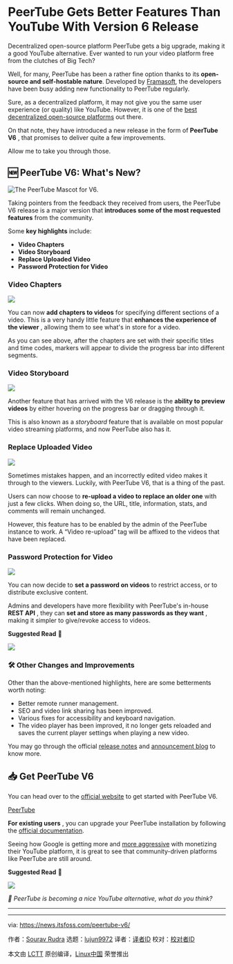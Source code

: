 [#]: subject: "PeerTube Gets Better Features Than YouTube With Version 6 Release"
[#]: via: "https://news.itsfoss.com/peertube-v6/"
[#]: author: "Sourav Rudra https://news.itsfoss.com/author/sourav/"
[#]: collector: "lujun9972/lctt-scripts-1700446145"
[#]: translator: "geekpi"
[#]: reviewer: " "
[#]: publisher: " "
[#]: url: " "

PeerTube Gets Better Features Than YouTube With Version 6 Release
======
Decentralized open-source platform PeerTube gets a big upgrade, making
it a good YouTube alternative.
Ever wanted to run your video platform free from the clutches of Big Tech?

Well, for many, PeerTube has been a rather fine option thanks to its **open-source and self-hostable nature**. Developed by [Framasoft][1], the developers have been busy adding new functionality to PeerTube regularly.

Sure, as a decentralized platform, it may not give you the same user experience (or quality) like YouTube. However, it is one of the [best decentralized open-source platforms][2] out there.

On that note, they have introduced a new release in the form of **PeerTube V6** , that promises to deliver quite a few improvements.

Allow me to take you through those.

## 🆕 PeerTube V6: What's New?

![The PeerTube Mascot for V6.][3]

Taking pointers from the feedback they received from users, the PeerTube V6 release is a major version that **introduces some of the most requested features** from the community.

Some **key highlights** include:

  * **Video Chapters**
  * **Video Storyboard**
  * **Replace Uploaded Video**
  * **Password Protection for Video**



### Video Chapters

![][4]

You can now **add chapters to videos** for specifying different sections of a video. This is a very handy little feature that **enhances the experience of the viewer** , allowing them to see what's in store for a video.

As you can see above, after the chapters are set with their specific titles and time codes, markers will appear to divide the progress bar into different segments.

### Video Storyboard

![][5]

Another feature that has arrived with the V6 release is the **ability to preview videos** by either hovering on the progress bar or dragging through it.

This is also known as a _storyboard_ feature that is available on most popular video streaming platforms, and now PeerTube also has it.

### Replace Uploaded Video

![][6]

Sometimes mistakes happen, and an incorrectly edited video makes it through to the viewers. Luckily, with PeerTube V6, that is a thing of the past.

Users can now choose to **re-upload a video to replace an older one** with just a few clicks. When doing so, the URL, title, information, stats, and comments will remain unchanged.

However, this feature has to be enabled by the admin of the PeerTube instance to work. A “Video re-upload” tag will be affixed to the videos that have been replaced.

### Password Protection for Video

![][7]

You can now decide to **set a password on videos** to restrict access, or to distribute exclusive content.

Admins and developers have more flexibility with PeerTube's in-house **REST API** , they can **set and store as many passwords as they want** , making it simpler to give/revoke access to videos.

**Suggested Read** 📖

![][8]

### 🛠️ Other Changes and Improvements

Other than the above-mentioned highlights, here are some betterments worth noting:

  * Better remote runner management.
  * SEO and video link sharing has been improved.
  * Various fixes for accessibility and keyboard navigation.
  * The video player has been improved, it no longer gets reloaded and saves the current player settings when playing a new video.



You may go through the official [release notes][9] and [announcement blog][10] to know more.

## 📥 Get PeerTube V6

You can head over to the [official website][11] to get started with PeerTube V6.

[PeerTube][11]

**For existing users** , you can upgrade your PeerTube installation by following the [official documentation][12].

Seeing how Google is getting more and [more aggressive][13] with monetizing their YouTube platform, it is great to see that community-driven platforms like PeerTube are still around.

**Suggested Read** 📖

![][14]

_💬 PeerTube is becoming a nice YouTube alternative, what do you think?_

* * *

--------------------------------------------------------------------------------

via: https://news.itsfoss.com/peertube-v6/

作者：[Sourav Rudra][a]
选题：[lujun9972][b]
译者：[译者ID](https://github.com/译者ID)
校对：[校对者ID](https://github.com/校对者ID)

本文由 [LCTT](https://github.com/LCTT/TranslateProject) 原创编译，[Linux中国](https://linux.cn/) 荣誉推出

[a]: https://news.itsfoss.com/author/sourav/
[b]: https://github.com/lujun9972
[1]: https://framasoft.org/en/
[2]: https://itsfoss.com/mainstream-social-media-alternaives/
[3]: https://news.itsfoss.com/content/images/2023/11/PeerTube_V6_a.png
[4]: https://news.itsfoss.com/content/images/2023/11/PeerTube_V6_b.png
[5]: https://news.itsfoss.com/content/images/2023/11/PeerTube_V6_c.jpg
[6]: https://news.itsfoss.com/content/images/2023/11/PeerTube_V6_d.png
[7]: https://news.itsfoss.com/content/images/2023/11/PeerTube_V6_e.png
[8]: https://itsfoss.com/content/images/size/w256h256/2022/12/android-chrome-192x192.png
[9]: https://github.com/Chocobozzz/PeerTube/releases/tag/v6.0.0
[10]: https://joinpeertube.org/news/release-6.0
[11]: https://joinpeertube.org/
[12]: https://docs.joinpeertube.org/install/any-os
[13]: https://news.itsfoss.com/youtube-firefox/
[14]: https://news.itsfoss.com/content/images/size/w256h256/2022/08/android-chrome-192x192.png
